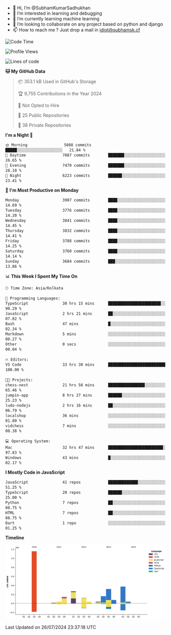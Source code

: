 - 👋 Hi, I’m @SubhamKumarSadhukhan
- 👀 I’m interested in learning and debugging
- 🌱 I’m currently learning machine learning
- 💞️ I’m looking to collaborate on any project based on python and django
- 📫 How to reach me ?
      Just drop a mail in idiot@subhamsk.cf

<!---
SubhamKumarSadhukhan/SubhamKumarSadhukhan is a ✨ special ✨ repository because its `README.md` (this file) appears on your GitHub profile.
You can click the Preview link to take a look at your changes.
--->


<!--START_SECTION:waka-->
![Code Time](http://img.shields.io/badge/Code%20Time-2%2C354%20hrs%2016%20mins-blue)

![Profile Views](http://img.shields.io/badge/Profile%20Views-1-blue)

![Lines of code](https://img.shields.io/badge/From%20Hello%20World%20I%27ve%20Written-2.8%20million%20lines%20of%20code-blue)

**🐱 My GitHub Data** 

> 📦 353.1 kB Used in GitHub's Storage 
 > 
> 🏆 9,755 Contributions in the Year 2024
 > 
> 🚫 Not Opted to Hire
 > 
> 📜 25 Public Repositories 
 > 
> 🔑 38 Private Repositories 
 > 
**I'm a Night 🦉** 

```text
🌞 Morning                5808 commits        █████░░░░░░░░░░░░░░░░░░░░   21.84 % 
🌆 Daytime                7087 commits        ███████░░░░░░░░░░░░░░░░░░   26.65 % 
🌃 Evening                7470 commits        ███████░░░░░░░░░░░░░░░░░░   28.10 % 
🌙 Night                  6223 commits        ██████░░░░░░░░░░░░░░░░░░░   23.41 % 
```
📅 **I'm Most Productive on Monday** 

```text
Monday                   3907 commits        ████░░░░░░░░░░░░░░░░░░░░░   14.69 % 
Tuesday                  3776 commits        ████░░░░░░░░░░░░░░░░░░░░░   14.20 % 
Wednesday                3841 commits        ████░░░░░░░░░░░░░░░░░░░░░   14.45 % 
Thursday                 3832 commits        ████░░░░░░░░░░░░░░░░░░░░░   14.41 % 
Friday                   3788 commits        ████░░░░░░░░░░░░░░░░░░░░░   14.25 % 
Saturday                 3760 commits        ████░░░░░░░░░░░░░░░░░░░░░   14.14 % 
Sunday                   3684 commits        ███░░░░░░░░░░░░░░░░░░░░░░   13.86 % 
```


📊 **This Week I Spent My Time On** 

```text
🕑︎ Time Zone: Asia/Kolkata

💬 Programming Languages: 
TypeScript               30 hrs 15 mins      ███████████████████████░░   90.29 % 
JavaScript               2 hrs 21 mins       ██░░░░░░░░░░░░░░░░░░░░░░░   07.02 % 
Bash                     47 mins             █░░░░░░░░░░░░░░░░░░░░░░░░   02.34 % 
Markdown                 5 mins              ░░░░░░░░░░░░░░░░░░░░░░░░░   00.27 % 
Other                    0 secs              ░░░░░░░░░░░░░░░░░░░░░░░░░   00.04 % 

🔥 Editors: 
VS Code                  33 hrs 30 mins      █████████████████████████   100.00 % 

🐱‍💻 Projects: 
chess-nest               21 hrs 56 mins      ████████████████░░░░░░░░░   65.46 % 
jumpin-app               8 hrs 27 mins       ██████░░░░░░░░░░░░░░░░░░░   25.23 % 
ludo-nodejs              2 hrs 16 mins       ██░░░░░░░░░░░░░░░░░░░░░░░   06.79 % 
localshop                36 mins             ░░░░░░░░░░░░░░░░░░░░░░░░░   01.80 % 
vidchess                 7 mins              ░░░░░░░░░░░░░░░░░░░░░░░░░   00.38 % 

💻 Operating System: 
Mac                      32 hrs 47 mins      ████████████████████████░   97.83 % 
Windows                  43 mins             █░░░░░░░░░░░░░░░░░░░░░░░░   02.17 % 
```

**I Mostly Code in JavaScript** 

```text
JavaScript               41 repos            █████████████░░░░░░░░░░░░   51.25 % 
TypeScript               20 repos            ██████░░░░░░░░░░░░░░░░░░░   25.00 % 
Python                   7 repos             ██░░░░░░░░░░░░░░░░░░░░░░░   08.75 % 
HTML                     7 repos             ██░░░░░░░░░░░░░░░░░░░░░░░   08.75 % 
Dart                     1 repo              ░░░░░░░░░░░░░░░░░░░░░░░░░   01.25 % 
```



**Timeline**

![Lines of Code chart](https://raw.githubusercontent.com/SubhamKumarSadhukhan/SubhamKumarSadhukhan/main/assets/bar_graph.png)


 Last Updated on 26/07/2024 23:37:18 UTC
<!--END_SECTION:waka-->
